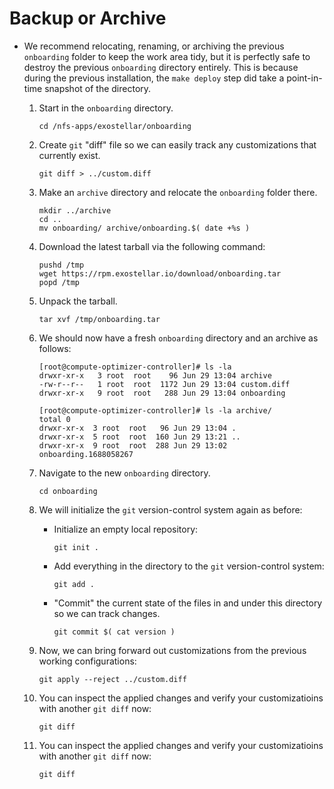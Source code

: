 # Backup or Archive

* We recommend relocating, renaming, or archiving the previous `onboarding` folder to keep the work area tidy, but it is perfectly safe to destroy the previous `onboarding` directory entirely. This is because during the previous installation, the `make deploy` step did take a point-in-time snapshot of the directory.
  1.  Start in the `onboarding` directory.

      ```
      cd /nfs-apps/exostellar/onboarding
      ```
  2.  Create `git` "diff" file so we can easily track any customizations that currently exist.

      ```
      git diff > ../custom.diff
      ```
  3.  Make an `archive` directory and relocate the `onboarding` folder there.

      ```
      mkdir ../archive
      cd ..
      mv onboarding/ archive/onboarding.$( date +%s )
      ```
  4.  Download the latest tarball via the following command:

      ```
      pushd /tmp
      wget https://rpm.exostellar.io/download/onboarding.tar
      popd /tmp
      ```
  5.  Unpack the tarball.

      ```
      tar xvf /tmp/onboarding.tar
      ```
  6.  We should now have a fresh `onboarding` directory and an archive as follows:

      ```
      [root@compute-optimizer-controller]# ls -la
      drwxr-xr-x   3 root  root    96 Jun 29 13:04 archive
      -rw-r--r--   1 root  root  1172 Jun 29 13:04 custom.diff
      drwxr-xr-x   9 root  root   288 Jun 29 13:04 onboarding

      [root@compute-optimizer-controller]# ls -la archive/
      total 0
      drwxr-xr-x  3 root  root   96 Jun 29 13:04 .
      drwxr-xr-x  5 root  root  160 Jun 29 13:21 ..
      drwxr-xr-x  9 root  root  288 Jun 29 13:02 onboarding.1688058267
      ```
  7.  Navigate to the new `onboarding` directory.

      ```
      cd onboarding
      ```
  8. We will initialize the `git` version-control system again as before:
     *   Initialize an empty local repository:

         ```
         git init .
         ```
     *   Add everything in the directory to the `git` version-control system:

         ```
         git add .
         ```
     *   "Commit" the current state of the files in and under this directory so we can track changes.

         ```
         git commit $( cat version )
         ```
  9.  Now, we can bring forward out customizations from the previous working configurations:

      ```
      git apply --reject ../custom.diff
      ```
  10. You can inspect the applied changes and verify your customizatioins with another `git diff` now:

      ```
      git diff
      ```
  11. You can inspect the applied changes and verify your customizatioins with another `git diff` now:

      ```
      git diff
      ```
